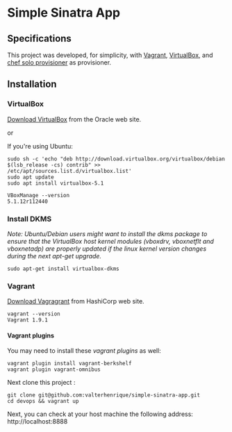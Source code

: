 # Simple Sinatra App

## Specifications
This project was developed, for simplicity, with [Vagrant][vagrant], [VirtualBox][virtualbox], and [chef solo provisioner][chef-solo-provisioner] as provisioner.

## Installation

### VirtualBox
[Download VirtualBox][download-virtualbox] from the Oracle web site.

or

If you're using Ubuntu:

```
sudo sh -c 'echo "deb http://download.virtualbox.org/virtualbox/debian $(lsb_release -cs) contrib" >> /etc/apt/sources.list.d/virtualbox.list'
sudo apt update
sudo apt install virtualbox-5.1

VBoxManage --version
5.1.12r112440
```

### Install DKMS

_Note: Ubuntu/Debian users might want to install the dkms package to ensure that the VirtualBox host kernel modules (vboxdrv, vboxnetflt and vboxnetadp) are properly updated if the linux kernel version changes during the next apt-get upgrade._
```
sudo apt-get install virtualbox-dkms
```

### Vagrant
[Download Vagragrant][download-vagrant] from HashiCorp web site.

```
vagrant --version
Vagrant 1.9.1
```

#### Vagrant plugins

You may need to install these _vagrant plugins_ as well:

```
vagrant plugin install vagrant-berkshelf
vagrant plugin vagrant-omnibus
```

Next clone this project :

```
git clone git@github.com:valterhenrique/simple-sinatra-app.git
cd devops && vagrant up
```

Next, you can check at your host machine the following address: http://localhost:8888



[system-requirements]: https://www.virtualbox.org/wiki/End-user_documentation
[download-virtualbox]: https://www.virtualbox.org/wiki/Downloads
[download-vagrant]: https://www.vagrantup.com/downloads.html.
[download-packer]: https://www.packer.io/
[chef-solo-provisioner]: https://www.vagrantup.com/docs/provisioning/chef_solo.html
[vagrant]: https://www.vagrantup.com/docs/
[virtualbox]: https://www.virtualbox.org/
